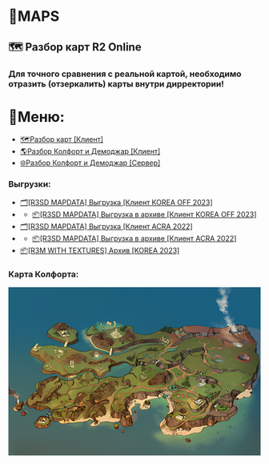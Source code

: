 # 🌄MAPS

## 🗺 Разбор карт R2 Online

### Для точного сравнения с реальной картой, необходимо отразить (отзеркалить) карты внутри дирректории!

# 📜Меню: 

- [🗺️Разбор карт [Клиент]](%5BCLIENT%5D/)
- [🌎Разбор Колфорт и Демоджар [Клиент]](%5BCLIENT%5D/РАЗБОР%20КОЛФОРТ%20%2B%20ДЕМОДЖАР/)
- [🌐Разбор Колфорт и Демоджар [Сервер]](%5BSERVER%5D)
### Выгрузки:
- [🗂️[R3SD MAPDATA] Выгрузка [Клиент KOREA OFF 2023]](https://github.com/Aksel911/R2-Textures/tree/main/%5BMAPS%5D%20MAPS/%5BCLIENT%5D/R3SD%20MAPDATA%20%5BKOREA%202023%5D)
- - [📦[R3SD MAPDATA] Выгрузка в архиве [Клиент KOREA OFF 2023]](https://github.com/Aksel911/R2-Textures/tree/main/%5BMAPS%5D%20MAPS/%5BCLIENT%5D/R3SD%20MAPDATA%20ARCHIVE%20%5BKOREA%202023%5D)
- [🗂️[R3SD MAPDATA] Выгрузка [Клиент ACRA 2022]](https://github.com/Aksel911/R2-Textures/tree/main/%5BMAPS%5D%20MAPS/%5BCLIENT%5D/R3SD%20MAPDATA%20%5BACRA%202022%5D)
- - [📦[R3SD MAPDATA] Выгрузка в архиве [Клиент ACRA 2022]](https://github.com/Aksel911/R2-Textures/tree/main/%5BMAPS%5D%20MAPS/%5BCLIENT%5D/R3SD%20MAPDATA%20ARCHIVE%20%5BACRA%202022%5D)
- [📦[R3M WITH TEXTURES] Архив [KOREA 2023]](https://github.com/Aksel911/R2-Textures/tree/main/%5BMAPS%5D%20MAPS/%5BCLIENT%5D/R3M%20WITH%20TEXTURES%20%5BKOREA%202023%5D)
###
### Карта Колфорта:
![map.png](map.png)
